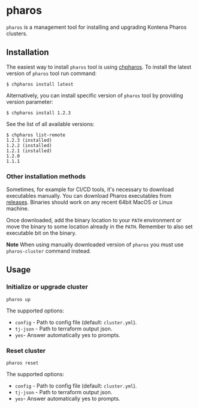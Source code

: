 # pharos

`pharos` is a management tool for installing and upgrading Kontena Pharos clusters.

## Installation

The easiest way to install `pharos` tool is using [chpharos](chpharos). To install the latest version of `pharos` tool run command:

```
$ chpharos install latest
```

Alternatively, you can install specific version of `pharos` tool by providing version parameter:

```
$ chpharos install 1.2.3
```

See the list of all available versions:

```
$ chpharos list-remote
1.2.3 (installed)
1.2.2 (installed)
1.2.1 (installed)
1.2.0
1.1.1
```

### Other installation methods

Sometimes, for example for CI/CD tools, it's necessary to download executables manually. You can download Pharos executables from [releases](https://account.kontena.io/downloads). Binaries should work on any recent 64bit MacOS or Linux machine.

Once downloaded, add the binary location to your `PATH` environment or move the binary to some location already in the `PATH`. Remember to also set executable bit on the binary.

**Note** When using manually downloaded version of `pharos` you must use `pharos-cluster` command instead.

## Usage

### Initialize or upgrade cluster

`pharos up`

The supported options:

* `config` - Path to config file (default: `cluster.yml`).
* `tj-json` - Path to terraform output json.
* `yes`- Answer automatically yes to prompts.

### Reset cluster

`pharos reset`

The supported options:

* `config` - Path to config file (default: `cluster.yml`).
* `tj-json` - Path to terraform output json.
* `yes`- Answer automatically yes to prompts.